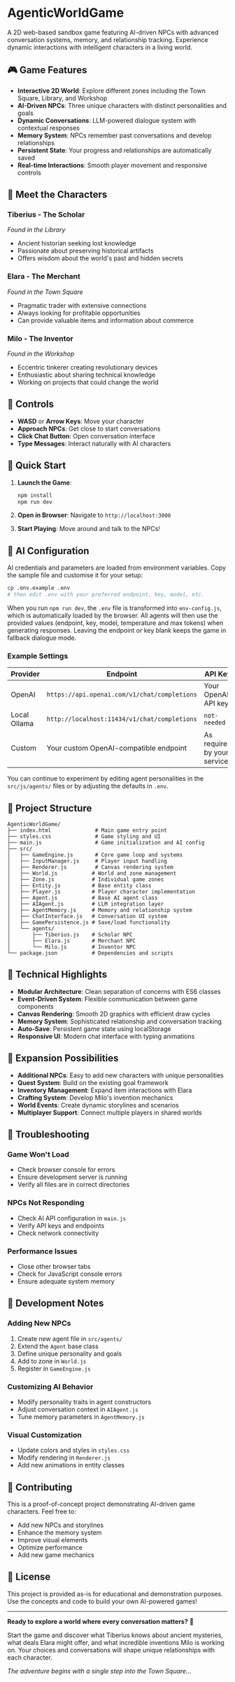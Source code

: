 # AgenticWorldGame

A 2D web-based sandbox game featuring AI-driven NPCs with advanced conversation systems, memory, and relationship tracking. Experience dynamic interactions with intelligent characters in a living world.

## 🎮 Game Features

- **Interactive 2D World**: Explore different zones including the Town Square, Library, and Workshop
- **AI-Driven NPCs**: Three unique characters with distinct personalities and goals
- **Dynamic Conversations**: LLM-powered dialogue system with contextual responses
- **Memory System**: NPCs remember past conversations and develop relationships
- **Persistent State**: Your progress and relationships are automatically saved
- **Real-time Interactions**: Smooth player movement and responsive controls

## 🤖 Meet the Characters

### Tiberius - The Scholar
*Found in the Library*
- Ancient historian seeking lost knowledge
- Passionate about preserving historical artifacts
- Offers wisdom about the world's past and hidden secrets

### Elara - The Merchant
*Found in the Town Square*
- Pragmatic trader with extensive connections
- Always looking for profitable opportunities
- Can provide valuable items and information about commerce

### Milo - The Inventor
*Found in the Workshop*
- Eccentric tinkerer creating revolutionary devices
- Enthusiastic about sharing technical knowledge
- Working on projects that could change the world

## 🎯 Controls

- **WASD** or **Arrow Keys**: Move your character
- **Approach NPCs**: Get close to start conversations
- **Click Chat Button**: Open conversation interface
- **Type Messages**: Interact naturally with AI characters

## 🚀 Quick Start

1. **Launch the Game**:
   ```bash
   npm install
   npm run dev
   ```

2. **Open in Browser**: Navigate to `http://localhost:3000`

3. **Start Playing**: Move around and talk to the NPCs!

## 🔧 AI Configuration

AI credentials and parameters are loaded from environment variables. Copy the sample file and customise it for your setup:

```bash
cp .env.example .env
# then edit .env with your preferred endpoint, key, model, etc.
```

When you run `npm run dev`, the `.env` file is transformed into `env-config.js`, which is automatically loaded by the browser. All agents will then use the provided values (endpoint, key, model, temperature and max tokens) when generating responses. Leaving the endpoint or key blank keeps the game in fallback dialogue mode.

### Example Settings

| Provider | Endpoint | API Key |
| --- | --- | --- |
| OpenAI | `https://api.openai.com/v1/chat/completions` | Your OpenAI API key |
| Local Ollama | `http://localhost:11434/v1/chat/completions` | `not-needed` |
| Custom | Your custom OpenAI-compatible endpoint | As required by your service |

You can continue to experiment by editing agent personalities in the `src/js/agents/` files or by adjusting the defaults in `.env`.

## 📁 Project Structure

```
AgenticWorldGame/
├── index.html              # Main game entry point
├── styles.css              # Game styling and UI
├── main.js                 # Game initialization and AI config
├── src/
│   ├── GameEngine.js       # Core game loop and systems
│   ├── InputManager.js     # Player input handling
│   ├── Renderer.js         # Canvas rendering system
│   ├── World.js           # World and zone management
│   ├── Zone.js            # Individual game zones
│   ├── Entity.js          # Base entity class
│   ├── Player.js          # Player character implementation
│   ├── Agent.js           # Base AI agent class
│   ├── AIAgent.js         # LLM integration layer
│   ├── AgentMemory.js     # Memory and relationship system
│   ├── ChatInterface.js   # Conversation UI system
│   ├── GamePersistence.js # Save/load functionality
│   └── agents/
│       ├── Tiberius.js    # Scholar NPC
│       ├── Elara.js       # Merchant NPC
│       └── Milo.js        # Inventor NPC
└── package.json           # Dependencies and scripts
```

## 🎨 Technical Highlights

- **Modular Architecture**: Clean separation of concerns with ES6 classes
- **Event-Driven System**: Flexible communication between game components
- **Canvas Rendering**: Smooth 2D graphics with efficient draw cycles
- **Memory System**: Sophisticated relationship and conversation tracking
- **Auto-Save**: Persistent game state using localStorage
- **Responsive UI**: Modern chat interface with typing animations

## 🔮 Expansion Possibilities

- **Additional NPCs**: Easy to add new characters with unique personalities
- **Quest System**: Build on the existing goal framework
- **Inventory Management**: Expand item interactions with Elara
- **Crafting System**: Develop Milo's invention mechanics
- **World Events**: Create dynamic storylines and scenarios
- **Multiplayer Support**: Connect multiple players in shared worlds

## 🐛 Troubleshooting

### Game Won't Load
- Check browser console for errors
- Ensure development server is running
- Verify all files are in correct directories

### NPCs Not Responding
- Check AI API configuration in `main.js`
- Verify API keys and endpoints
- Check network connectivity

### Performance Issues
- Close other browser tabs
- Check for JavaScript console errors
- Ensure adequate system memory

## 📝 Development Notes

### Adding New NPCs
1. Create new agent file in `src/agents/`
2. Extend the `Agent` base class
3. Define unique personality and goals
4. Add to zone in `World.js`
5. Register in `GameEngine.js`

### Customizing AI Behavior
- Modify personality traits in agent constructors
- Adjust conversation context in `AIAgent.js`
- Tune memory parameters in `AgentMemory.js`

### Visual Customization
- Update colors and styles in `styles.css`
- Modify rendering in `Renderer.js`
- Add new animations in entity classes

## 🤝 Contributing

This is a proof-of-concept project demonstrating AI-driven game characters. Feel free to:
- Add new NPCs and storylines
- Enhance the memory system
- Improve visual elements
- Optimize performance
- Add new game mechanics

## 📜 License

This project is provided as-is for educational and demonstration purposes. Use the concepts and code to build your own AI-powered games!

---

**Ready to explore a world where every conversation matters?** 🌟

Start the game and discover what Tiberius knows about ancient mysteries, what deals Elara might offer, and what incredible inventions Milo is working on. Your choices and conversations will shape unique relationships with each character.

*The adventure begins with a single step into the Town Square...*